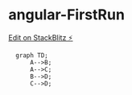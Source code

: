 # angular-FirstRun

[Edit on StackBlitz ⚡️](https://stackblitz.com/edit/angular-q4hv91)

```mermaid
  graph TD;
      A-->B;
      A-->C;
      B-->D;
      C-->D;
```
